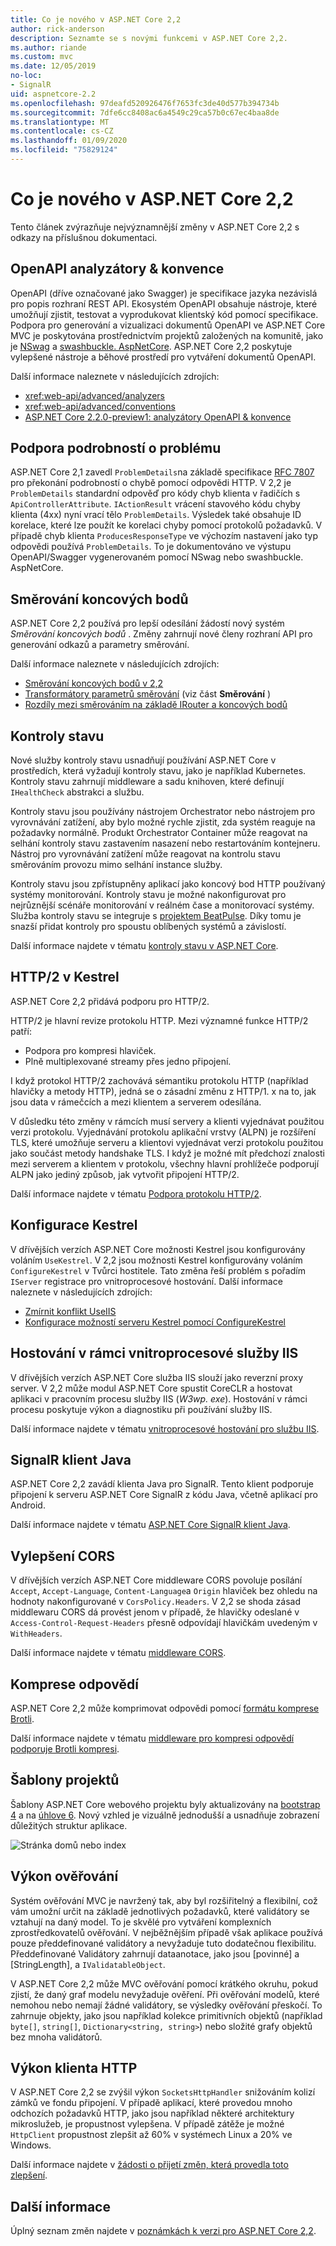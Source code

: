 ```yaml
---
title: Co je nového v ASP.NET Core 2,2
author: rick-anderson
description: Seznamte se s novými funkcemi v ASP.NET Core 2,2.
ms.author: riande
ms.custom: mvc
ms.date: 12/05/2019
no-loc:
- SignalR
uid: aspnetcore-2.2
ms.openlocfilehash: 97deafd520926476f7653fc3de40d577b394734b
ms.sourcegitcommit: 7dfe6cc8408ac6a4549c29ca57b0c67ec4baa8de
ms.translationtype: MT
ms.contentlocale: cs-CZ
ms.lasthandoff: 01/09/2020
ms.locfileid: "75829124"
---
```

# <a name="whats-new-in-aspnet-core-22"></a>Co je nového v ASP.NET Core 2,2

Tento článek zvýrazňuje nejvýznamnější změny v ASP.NET Core 2,2 s odkazy na příslušnou dokumentaci.

## <a name="openapi-analyzers--conventions"></a>OpenAPI analyzátory & konvence

OpenAPI (dříve označované jako Swagger) je specifikace jazyka nezávislá pro popis rozhraní REST API. Ekosystém OpenAPI obsahuje nástroje, které umožňují zjistit, testovat a vyprodukovat klientský kód pomocí specifikace. Podpora pro generování a vizualizaci dokumentů OpenAPI ve ASP.NET Core MVC je poskytována prostřednictvím projektů založených na komunitě, jako je [NSwag](https://github.com/RicoSuter/NSwag) a [swashbuckle. AspNetCore](https://github.com/domaindrivendev/Swashbuckle.AspNetCore). ASP.NET Core 2,2 poskytuje vylepšené nástroje a běhové prostředí pro vytváření dokumentů OpenAPI.

Další informace naleznete v následujících zdrojích:

* <xref:web-api/advanced/analyzers>
* <xref:web-api/advanced/conventions>
* [ASP.NET Core 2.2.0-preview1: analyzátory OpenAPI & konvence](https://blogs.msdn.microsoft.com/webdev/2018/08/23/asp-net-core-2-20-preview1-open-api-analyzers-conventions/)

## <a name="problem-details-support"></a>Podpora podrobností o problému

ASP.NET Core 2,1 zavedl `ProblemDetails`na základě specifikace [RFC 7807](https://tools.ietf.org/html/rfc7807) pro překonání podrobností o chybě pomocí odpovědi HTTP. V 2,2 je `ProblemDetails` standardní odpověď pro kódy chyb klienta v řadičích s `ApiControllerAttribute`. `IActionResult` vrácení stavového kódu chyby klienta (4xx) nyní vrací tělo `ProblemDetails`. Výsledek také obsahuje ID korelace, které lze použít ke korelaci chyby pomocí protokolů požadavků. V případě chyb klienta `ProducesResponseType` ve výchozím nastavení jako typ odpovědi používá `ProblemDetails`. To je dokumentováno ve výstupu OpenAPI/Swagger vygenerovaném pomocí NSwag nebo swashbuckle. AspNetCore.

## <a name="endpoint-routing"></a>Směrování koncových bodů

ASP.NET Core 2,2 používá pro lepší odesílání žádostí nový systém *Směrování koncových bodů* . Změny zahrnují nové členy rozhraní API pro generování odkazů a parametry směrování.

Další informace naleznete v následujících zdrojích:

* [Směrování koncových bodů v 2,2](https://blogs.msdn.microsoft.com/webdev/2018/08/27/asp-net-core-2-2-0-preview1-endpoint-routing/)
* [Transformátory parametrů směrování](https://www.hanselman.com/blog/ASPNETCore22ParameterTransformersForCleanURLGenerationAndSlugsInRazorPagesOrMVC.aspx) (viz část **Směrování** )
* [Rozdíly mezi směrováním na základě IRouter a koncových bodů](xref:fundamentals/routing?view=aspnetcore-2.2#differences-from-earlier-versions-of-routing)

## <a name="health-checks"></a>Kontroly stavu

Nové služby kontroly stavu usnadňují používání ASP.NET Core v prostředích, která vyžadují kontroly stavu, jako je například Kubernetes. Kontroly stavu zahrnují middleware a sadu knihoven, které definují `IHealthCheck` abstrakci a službu.

Kontroly stavu jsou používány nástrojem Orchestrator nebo nástrojem pro vyrovnávání zatížení, aby bylo možné rychle zjistit, zda systém reaguje na požadavky normálně. Produkt Orchestrator Container může reagovat na selhání kontroly stavu zastavením nasazení nebo restartováním kontejneru. Nástroj pro vyrovnávání zatížení může reagovat na kontrolu stavu směrováním provozu mimo selhání instance služby.

Kontroly stavu jsou zpřístupněny aplikací jako koncový bod HTTP používaný systémy monitorování. Kontroly stavu je možné nakonfigurovat pro nejrůznější scénáře monitorování v reálném čase a monitorovací systémy. Služba kontroly stavu se integruje s [projektem BeatPulse](https://github.com/Xabaril/BeatPulse). Díky tomu je snazší přidat kontroly pro spoustu oblíbených systémů a závislostí.

Další informace najdete v tématu [kontroly stavu v ASP.NET Core](xref:host-and-deploy/health-checks).

## <a name="http2-in-kestrel"></a>HTTP/2 v Kestrel

ASP.NET Core 2,2 přidává podporu pro HTTP/2.

HTTP/2 je hlavní revize protokolu HTTP. Mezi významné funkce HTTP/2 patří:

* Podpora pro kompresi hlaviček.
* Plně multiplexované streamy přes jedno připojení.

I když protokol HTTP/2 zachovává sémantiku protokolu HTTP (například hlavičky a metody HTTP), jedná se o zásadní změnu z HTTP/1. x na to, jak jsou data v rámečcích a mezi klientem a serverem odesílána.

V důsledku této změny v rámcích musí servery a klienti vyjednávat použitou verzi protokolu. Vyjednávání protokolu aplikační vrstvy (ALPN) je rozšíření TLS, které umožňuje serveru a klientovi vyjednávat verzi protokolu použitou jako součást metody handshake TLS. I když je možné mít předchozí znalosti mezi serverem a klientem v protokolu, všechny hlavní prohlížeče podporují ALPN jako jediný způsob, jak vytvořit připojení HTTP/2.

Další informace najdete v tématu [Podpora protokolu HTTP/2](xref:fundamentals/servers/index?view=aspnetcore-2.2#http2-support).

## <a name="kestrel-configuration"></a>Konfigurace Kestrel

V dřívějších verzích ASP.NET Core možnosti Kestrel jsou konfigurovány voláním `UseKestrel`. V 2,2 jsou možnosti Kestrel konfigurovány voláním `ConfigureKestrel` v Tvůrci hostitele. Tato změna řeší problém s pořadím `IServer` registrace pro vnitroprocesové hostování. Další informace naleznete v následujících zdrojích:

* [Zmírnit konflikt UseIIS](https://github.com/aspnet/KestrelHttpServer/issues/2760)
* [Konfigurace možností serveru Kestrel pomocí ConfigureKestrel](xref:fundamentals/servers/kestrel?view=aspnetcore-2.2#how-to-use-kestrel-in-aspnet-core-apps)

## <a name="iis-in-process-hosting"></a>Hostování v rámci vnitroprocesové služby IIS

V dřívějších verzích ASP.NET Core služba IIS slouží jako reverzní proxy server. V 2,2 může modul ASP.NET Core spustit CoreCLR a hostovat aplikaci v pracovním procesu služby IIS (*W3wp. exe*). Hostování v rámci procesu poskytuje výkon a diagnostiku při používání služby IIS.

Další informace najdete v tématu [vnitroprocesové hostování pro službu IIS](xref:host-and-deploy/aspnet-core-module?view=aspnetcore-2.2#in-process-hosting-model).

## <a name="opno-locsignalr-java-client"></a>SignalR klient Java

ASP.NET Core 2,2 zavádí klienta Java pro SignalR. Tento klient podporuje připojení k serveru ASP.NET Core SignalR z kódu Java, včetně aplikací pro Android.

Další informace najdete v tématu [ASP.NET Core SignalR klient Java](https://docs.microsoft.com/aspnet/core/signalr/java-client?view=aspnetcore-2.2).

## <a name="cors-improvements"></a>Vylepšení CORS

V dřívějších verzích ASP.NET Core middleware CORS povoluje posílání `Accept`, `Accept-Language`, `Content-Language`a `Origin` hlaviček bez ohledu na hodnoty nakonfigurované v `CorsPolicy.Headers`. V 2,2 se shoda zásad middlewaru CORS dá provést jenom v případě, že hlavičky odeslané v `Access-Control-Request-Headers` přesně odpovídají hlavičkám uvedeným v `WithHeaders`.

Další informace najdete v tématu [middleware CORS](xref:security/cors?view=aspnetcore-2.2#set-the-allowed-request-headers).

## <a name="response-compression"></a>Komprese odpovědí

ASP.NET Core 2,2 může komprimovat odpovědi pomocí [formátu komprese Brotli](https://tools.ietf.org/html/rfc7932).

Další informace najdete v tématu [middleware pro kompresi odpovědí podporuje Brotli kompresi](xref:performance/response-compression?view=aspnetcore-2.2#brotli-compression-provider).

## <a name="project-templates"></a>Šablony projektů

Šablony ASP.NET Core webového projektu byly aktualizovány na [bootstrap 4](https://getbootstrap.com/docs/4.1/migration/) a na [úhlove 6](https://blog.angular.io/version-6-of-angular-now-available-cc56b0efa7a4). Nový vzhled je vizuálně jednodušší a usnadňuje zobrazení důležitých struktur aplikace.

![Stránka domů nebo index](~/tutorials/razor-pages/razor-pages-start/_static/home2.2.png)

## <a name="validation-performance"></a>Výkon ověřování

Systém ověřování MVC je navržený tak, aby byl rozšiřitelný a flexibilní, což vám umožní určit na základě jednotlivých požadavků, které validátory se vztahují na daný model. To je skvělé pro vytváření komplexních zprostředkovatelů ověřování. V nejběžnějším případě však aplikace používá pouze předdefinované validátory a nevyžaduje tuto dodatečnou flexibilitu. Předdefinované Validátory zahrnují dataanotace, jako jsou [povinné] a [StringLength], a `IValidatableObject`.

V ASP.NET Core 2,2 může MVC ověřování pomocí krátkého okruhu, pokud zjistí, že daný graf modelu nevyžaduje ověření. Při ověřování modelů, které nemohou nebo nemají žádné validátory, se výsledky ověřování přeskočí. To zahrnuje objekty, jako jsou například kolekce primitivních objektů (například `byte[]`, `string[]`, `Dictionary<string, string>`) nebo složité grafy objektů bez mnoha validátorů.

## <a name="http-client-performance"></a>Výkon klienta HTTP

V ASP.NET Core 2,2 se zvýšil výkon `SocketsHttpHandler` snižováním kolizí zámků ve fondu připojení. V případě aplikací, které provedou mnoho odchozích požadavků HTTP, jako jsou například některé architektury mikroslužeb, je propustnost vylepšena. V případě zátěže je možné `HttpClient` propustnost zlepšit až 60% v systémech Linux a 20% ve Windows.

Další informace najdete v [žádosti o přijetí změn, která provedla toto zlepšení](https://github.com/dotnet/corefx/pull/32568).

## <a name="additional-information"></a>Další informace

Úplný seznam změn najdete v [poznámkách k verzi pro ASP.NET Core 2,2](https://github.com/dotnet/aspnetcore/releases/tag/2.2.0).
